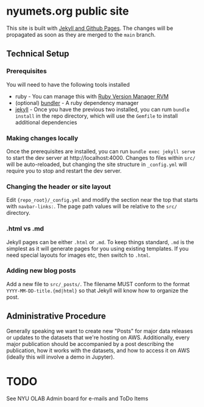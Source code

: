 # nyumets.org public site

This site is built with [Jekyll and Github Pages](https://docs.github.com/en/pages/setting-up-a-github-pages-site-with-jekyll/testing-your-github-pages-site-locally-with-jekyll).  The changes will be propagated as soon as they are merged to the `main` branch.

## Technical Setup

### Prerequisites

You will need to have the following tools installed

- ruby - You can manage this with [Ruby Version Manager RVM](https://rvm.io/)
- (optional) [bundler](https://bundler.io/) - A ruby dependency manager
- [jekyll](https://jekyllrb.com/) - Once you have the previous two installed, you can rum `bundle install` in the repo directory, which will use the `Gemfile` to install additional dependencies

### Making changes locally

Once the prerequisites are installed, you can run `bundle exec jekyll serve` to start the dev server at http://localhost:4000.  Changes to files within `src/` will be auto-reloaded, but changing the site structure in `_config.yml` will require you to stop and restart the dev server.

### Changing the header or site layout

Edit `{repo_root}/_config.yml` and modify the section near the top that starts with `navbar-links:`.  The page path values will be relative to the `src/` directory.

### .html vs .md

Jekyll pages can be either `.html` or `.md`.  To keep things standard, `.md` is the simplest as it will generate pages for you using existing templates.  If you need special layouts for images etc, then switch to `.html`.

### Adding new blog posts

Add a new file to `src/_posts/`.  The filename MUST conform to the format `YYYY-MM-DD-title.{md|html}` so that Jekyll will know how to organize the post.

## Administrative Procedure

Generally speaking we want to create new "Posts" for major data releases or updates to the datasets that we're hosting on AWS. Additionally, every major publication should be accompanied by a post describing the publication, how it works with the datasets, and how to access it on AWS (ideally this will involve a demo in Jupyter).

# TODO
See NYU OLAB Admin board for e-mails and ToDo Items

